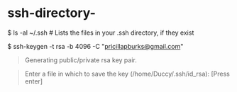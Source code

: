 # ssh-directory-
$ ls -al ~/.ssh # Lists the files in your .ssh directory, if they exist

$ ssh-keygen -t rsa -b 4096 -C "pricillapburks@gmail.com"
> Generating public/private rsa key pair.

> Enter a file in which to save the key (/home/Duccy/.ssh/id_rsa): [Press enter]




















